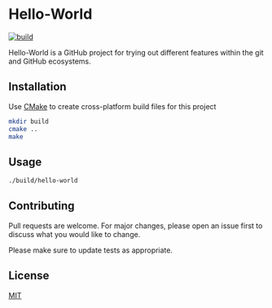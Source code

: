 # Hello-World

[![build](https://github.com/beeryt/Hello-World/workflows/build/badge.svg)](https://github.com/beeryt/Hello-World/actions)

Hello-World is a GitHub project for trying out different features within the git and GitHub ecosystems.

## Installation

Use [CMake](https://cmake.org/) to create cross-platform build files for this project

```bash
mkdir build
cmake ..
make
```

## Usage

```bash
./build/hello-world
```

## Contributing
Pull requests are welcome. For major changes, please open an issue first to discuss what you would like to change.

Please make sure to update tests as appropriate.

## License
[MIT](https://choosealicense.com/licenses/mit/)
